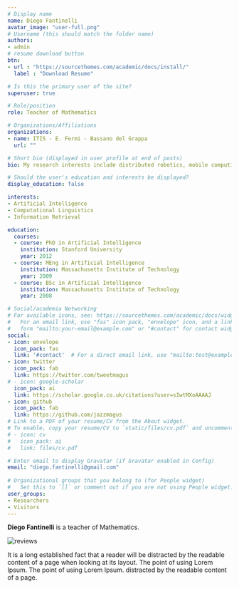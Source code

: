 ```yaml
---
# Display name
name: Diego Fantinelli
avatar_image: "user-full.png"
# Username (this should match the folder name)
authors:
- admin
# resume download button
btn:
- url : "https://sourcethemes.com/academic/docs/install/"
  label : "Download Resume"

# Is this the primary user of the site?
superuser: true

# Role/position
role: Teacher of Mathematics

# Organizations/Affiliations
organizations:
- name: ITIS - E. Fermi - Bassano del Grappa
  url: ""

# Short bio (displayed in user profile at end of posts)
bio: My research interests include distributed robotics, mobile computing and programmable matter.

# Should the user's education and interests be displayed?
display_education: false

interests:
- Artificial Intelligence
- Computational Linguistics
- Information Retrieval

education:
  courses:
  - course: PhD in Artificial Intelligence
    institution: Stanford University
    year: 2012
  - course: MEng in Artificial Intelligence
    institution: Massachusetts Institute of Technology
    year: 2009
  - course: BSc in Artificial Intelligence
    institution: Massachusetts Institute of Technology
    year: 2008

# Social/academia Networking
# For available icons, see: https://sourcethemes.com/academic/docs/widgets/#icons
#   For an email link, use "fas" icon pack, "envelope" icon, and a link in the
#   form "mailto:your-email@example.com" or "#contact" for contact widget.
social:
- icon: envelope
  icon_pack: fas
  link: '#contact'  # For a direct email link, use "mailto:test@example.org".
- icon: twitter
  icon_pack: fab
  link: https://twitter.com/tweetmagus
# - icon: google-scholar
  icon_pack: ai
  link: https://scholar.google.co.uk/citations?user=sIwtMXoAAAAJ
- icon: github
  icon_pack: fab
  link: https://github.com/jazzmagus
# Link to a PDF of your resume/CV from the About widget.
# To enable, copy your resume/CV to `static/files/cv.pdf` and uncomment the lines below.  
# - icon: cv
#   icon_pack: ai
#   link: files/cv.pdf

# Enter email to display Gravatar (if Gravatar enabled in Config)
email: "diego.fantinelli@gmail.com"
  
# Organizational groups that you belong to (for People widget)
#   Set this to `[]` or comment out if you are not using People widget.  
user_groups:
- Researchers
- Visitors
---
```


**Diego Fantinelli** is a teacher of Mathematics.

![reviews](./img/certifacates.jpg)

It is a long established fact that a reader will be distracted by the readable content of a page when looking at its layout. The point of using Lorem Ipsum. The point of using Lorem Ipsum. distracted by the readable content of a page.
